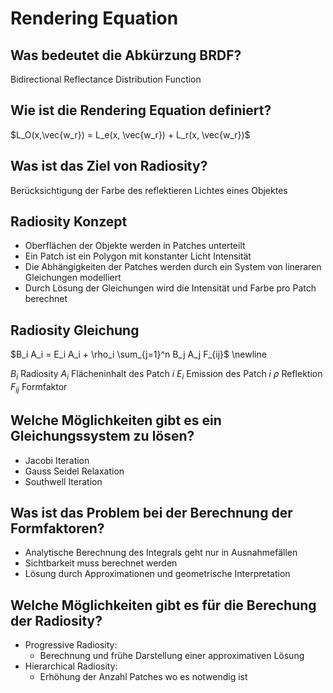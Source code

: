# Rendering Equation

## Was bedeutet die Abkürzung BRDF?
Bidirectional Reflectance Distribution Function

## Wie ist die Rendering Equation definiert?
$L_O(x,\vec{w_r}) = L_e(x, \vec{w_r}) + L_r(x, \vec{w_r})$

## Was ist das Ziel von Radiosity?
Berücksichtigung der Farbe des reflektieren Lichtes eines Objektes

## Radiosity Konzept
* Oberflächen der Objekte werden in Patches unterteilt
* Ein Patch ist ein Polygon mit konstanter Licht Intensität
* Die Abhängigkeiten der Patches werden durch ein System von lineraren Gleichungen modelliert
* Durch Lösung der Gleichungen wird die Intensität und Farbe pro Patch berechnet

## Radiosity Gleichung
$B_i A_i = E_i A_i + \rho_i \sum_{j=1}^n B_j A_j F_{ij}$ \newline

$B_i$ Radiosity
$A_i$ Flächeninhalt des Patch $i$
$E_i$ Emission des Patch $i$
$\rho$ Reflektion
$F_{ij}$ Formfaktor

## Welche Möglichkeiten gibt es ein Gleichungssystem zu lösen?
* Jacobi Iteration
* Gauss Seidel Relaxation
* Southwell Iteration

## Was ist das Problem bei der Berechnung der Formfaktoren?
* Analytische Berechnung des Integrals geht nur in Ausnahmefällen
* Sichtbarkeit muss berechnet werden
* Lösung durch Approximationen und geometrische Interpretation

## Welche Möglichkeiten gibt es für die Berechung der Radiosity?
* Progressive Radiosity:
    * Berechnung und frühe Darstellung einer approximativen Lösung
* Hierarchical Radiosity:
    * Erhöhung der Anzahl Patches wo es notwendig ist


